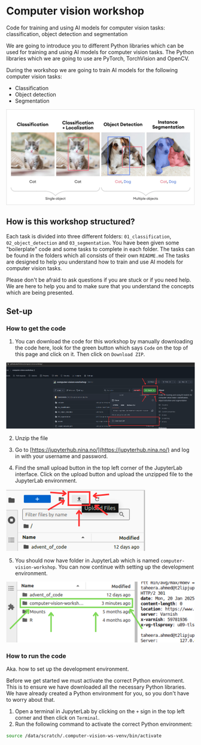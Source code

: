 # Computer vision workshop

Code for training and using AI models for computer vision tasks: classification, object detection and segmentation

We are going to introduce you to different Python libraries which can be used for training and using AI models for computer vision tasks. The Python libraries which we are going to use are PyTorch, TorchVision and OpenCV.

During the workshop we are going to train AI models for the following computer vision tasks:

- Classification
- Object detection
- Segmentation

![example-image-explaining-tasks](assets/computer_vision_tasks.png)

## How is this workshop structured?

Each task is divided into three different folders: `01_classification`, `02_object_detection` and `03_segmentation`. You have been given some "boilerplate" code and some tasks to complete in each folder. The tasks can be found in the folders which all consists of their own `README.md` The tasks are designed to help you understand how to train and use AI models for computer vision tasks.

Please don't be afraid to ask questions if you are stuck or if you need help. We are here to help you and to make sure that you understand the concepts which are being presented.

## Set-up

### How to get the code

1. You can download the code for this workshop by manually downloading the code here, look for the green button which says `Code` on the top of this page and click on it. Then click on `Download ZIP`.

![download-code](assets/download_code.png)

2. Unzip the file

3. Go to [https://jupyterhub.nina.no/](https://jupyterhub.nina.no/) and log in with your username and password.

4. Find the small upload button in the top left corner of the JupyterLab interface. Click on the upload button and upload the unzipped file to the JupyterLab environment.

![example-image-uploading-code](assets/upload_files_jupyter_hub.png)

5. You should now have folder in JupyterLab which is named `computer-vision-workshop`. You can now continue with setting up the development environment.

![example-image-folder-structure](assets/jupyterhub_set_up.png)

### How to run the code

Aka. how to set up the development environment.

Before we get started we must activate the correct Python environment. This is to ensure we have downloaded all the necessary Python libraries. We have already created a Python environment for you, so you don't have to worry about that.

1. Open a terminal in JupyterLab by clicking on the `+` sign in the top left corner and then click on `Terminal`.
2. Run the following command to activate the correct Python environment:

```bash
source /data/scratch/.computer-vision-ws-venv/bin/activate
```
